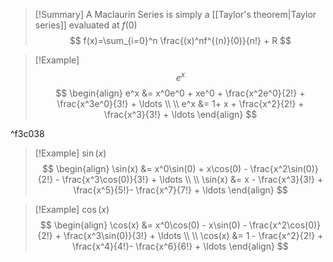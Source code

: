 
> [!Summary] 
> A Maclaurin Series is simply a [[Taylor's theorem|Taylor series]] evaluated at $f(0)$
> $$
> f(x)=\sum_{i=0}^n \frac{(x)^nf^{(n)}(0)}{n!} + R
> $$




> [!Example] $$e^x$$
> $$
> \begin{align}
> e^x &= x^0e^0 + xe^0 + \frac{x^2e^0}{2!} + \frac{x^3e^0}{3!} + \ldots \\ \\
> e^x &= 1+ x + \frac{x^2}{2!} + \frac{x^3}{3!} + \ldots
> \end{align}
>$$

^f3c038

> [!Example] $\sin(x)$
> $$
> \begin{align}
> \sin(x) &= x^0\sin(0) + x\cos(0) - \frac{x^2\sin(0)}{2!} - \frac{x^3\cos(0)}{3!} + \ldots  \\ \\
> \sin(x) &= x - \frac{x^3}{3!}  + \frac{x^5}{5!}- \frac{x^7}{7!} + \ldots 
> \end{align}
>$$

> [!Example] $\cos(x)$
> $$
> \begin{align}
> \cos(x) &= x^0\cos(0) - x\sin(0) - \frac{x^2\cos(0)}{2!} + \frac{x^3\sin(0)}{3!} + \ldots  \\ \\
> \cos(x) &= 1 - \frac{x^2}{2!} + \frac{x^4}{4!}- \frac{x^6}{6!} + \ldots 
> \end{align}
>$$

